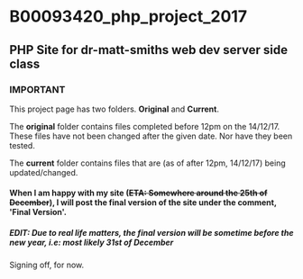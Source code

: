 # B00093420_php_project_2017
PHP Site for dr-matt-smiths web dev server side class
---
### IMPORTANT

This project page has two folders. **Original** and **Current**.

The **original** folder contains files completed before 12pm on the 14/12/17. These files have not been changed after the given date. Nor have they been tested.

The **current** folder contains files that are (as of after 12pm, 14/12/17) being updated/changed. 

#### When I am happy with my site (~~ETA: Somewhere around the 25th of December~~), I will post the final version of the site under the comment, 'Final Version'. 
##### EDIT: Due to real life matters, the final version will be sometime before the new year, i.e: most likely 31st of December

Signing off, for now.
